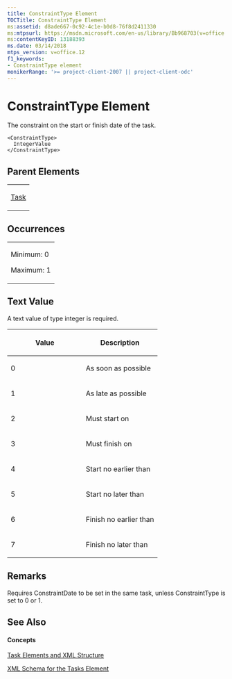 ```yaml
---
title: ConstraintType Element
TOCTitle: ConstraintType Element
ms:assetid: d8ade667-0c92-4c1e-b0d8-76f8d2411330
ms:mtpsurl: https://msdn.microsoft.com/en-us/library/Bb968703(v=office.12)
ms:contentKeyID: 13188393
ms.date: 03/14/2018
mtps_version: v=office.12
f1_keywords:
- ConstraintType element
monikerRange: '>= project-client-2007 || project-client-odc'
---
```


# ConstraintType Element




The constraint on the start or finish date of the task.

    <ConstraintType>
      IntegerValue
    </ConstraintType>

## Parent Elements

<table>
<colgroup>
<col style="width: 100%" />
</colgroup>
<tbody>
<tr class="odd">
<td><p><a href="task-element.md">Task</a></p></td>
</tr>
</tbody>
</table>

## Occurrences

<table>
<colgroup>
<col style="width: 100%" />
</colgroup>
<tbody>
<tr class="odd">
<td><p>Minimum: 0</p>
<p>Maximum: 1</p></td>
</tr>
</tbody>
</table>

## Text Value

A text value of type integer is required.

<table>
<colgroup>
<col style="width: 50%" />
<col style="width: 50%" />
</colgroup>
<thead>
<tr class="header">
<th><p>Value</p></th>
<th><p>Description</p></th>
</tr>
</thead>
<tbody>
<tr class="odd">
<td><p>0</p></td>
<td><p>As soon as possible</p></td>
</tr>
<tr class="even">
<td><p>1</p></td>
<td><p>As late as possible</p></td>
</tr>
<tr class="odd">
<td><p>2</p></td>
<td><p>Must start on</p></td>
</tr>
<tr class="even">
<td><p>3</p></td>
<td><p>Must finish on</p></td>
</tr>
<tr class="odd">
<td><p>4</p></td>
<td><p>Start no earlier than</p></td>
</tr>
<tr class="even">
<td><p>5</p></td>
<td><p>Start no later than</p></td>
</tr>
<tr class="odd">
<td><p>6</p></td>
<td><p>Finish no earlier than</p></td>
</tr>
<tr class="even">
<td><p>7</p></td>
<td><p>Finish no later than</p></td>
</tr>
</tbody>
</table>

## Remarks

Requires ConstraintDate to be set in the same task, unless ConstraintType is set to 0 or 1.

## See Also

#### Concepts

[Task Elements and XML Structure](task-elements-and-xml-structure.md)

[XML Schema for the Tasks Element](xml-schema-for-the-tasks-element.md)

